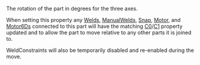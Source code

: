 The rotation of the part in degrees for the three axes.

When setting this property any [Welds](https://developer.roblox.com/en-us/api-reference/class/Weld), [ManualWelds](https://developer.roblox.com/en-us/api-reference/class/ManualWeld), [Snap](https://developer.roblox.com/en-us/api-reference/class/Snap), [Motor](https://developer.roblox.com/en-us/api-reference/class/Motor), and [Motor6Ds](https://developer.roblox.com/en-us/api-reference/class/Motor6D) connected to this part will have the matching [C0](https://developer.roblox.com/en-us/api-reference/property/JointInstance/C0)/[C1](https://developer.roblox.com/en-us/api-reference/property/JointInstance/C1) property updated and to allow the part to move relative to any other parts it is joined to.

WeldConstraints will also be temporarily disabled and re-enabled during the move.